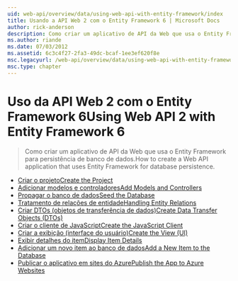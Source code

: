 ```yaml
---
uid: web-api/overview/data/using-web-api-with-entity-framework/index
title: Usando a API Web 2 com o Entity Framework 6 | Microsoft Docs
author: rick-anderson
description: Como criar um aplicativo de API da Web que usa o Entity Framework para persistência de banco de dados.
ms.author: riande
ms.date: 07/03/2012
ms.assetid: 6c3c4f27-2fa3-49dc-bcaf-1ee3ef620f8e
msc.legacyurl: /web-api/overview/data/using-web-api-with-entity-framework
msc.type: chapter
---
```

<a name="using-web-api-2-with-entity-framework-6"></a><span data-ttu-id="30232-103">Uso da API Web 2 com o Entity Framework 6</span><span class="sxs-lookup"><span data-stu-id="30232-103">Using Web API 2 with Entity Framework 6</span></span>
====================
> <span data-ttu-id="30232-104">Como criar um aplicativo de API da Web que usa o Entity Framework para persistência de banco de dados.</span><span class="sxs-lookup"><span data-stu-id="30232-104">How to create a Web API application that uses Entity Framework for database persistence.</span></span>


- [<span data-ttu-id="30232-105">Criar o projeto</span><span class="sxs-lookup"><span data-stu-id="30232-105">Create the Project</span></span>](part-1.md)
- [<span data-ttu-id="30232-106">Adicionar modelos e controladores</span><span class="sxs-lookup"><span data-stu-id="30232-106">Add Models and Controllers</span></span>](part-2.md)
- [<span data-ttu-id="30232-107">Propagar o banco de dados</span><span class="sxs-lookup"><span data-stu-id="30232-107">Seed the Database</span></span>](part-3.md)
- [<span data-ttu-id="30232-108">Tratamento de relações de entidade</span><span class="sxs-lookup"><span data-stu-id="30232-108">Handling Entity Relations</span></span>](part-4.md)
- [<span data-ttu-id="30232-109">Criar DTOs (objetos de transferência de dados)</span><span class="sxs-lookup"><span data-stu-id="30232-109">Create Data Transfer Objects (DTOs)</span></span>](part-5.md)
- [<span data-ttu-id="30232-110">Criar o cliente de JavaScript</span><span class="sxs-lookup"><span data-stu-id="30232-110">Create the JavaScript Client</span></span>](part-6.md)
- [<span data-ttu-id="30232-111">Criar a exibição (interface do usuário)</span><span class="sxs-lookup"><span data-stu-id="30232-111">Create the View (UI)</span></span>](part-7.md)
- [<span data-ttu-id="30232-112">Exibir detalhes do item</span><span class="sxs-lookup"><span data-stu-id="30232-112">Display Item Details</span></span>](part-8.md)
- [<span data-ttu-id="30232-113">Adicionar um novo item ao banco de dados</span><span class="sxs-lookup"><span data-stu-id="30232-113">Add a New Item to the Database</span></span>](part-9.md)
- [<span data-ttu-id="30232-114">Publicar o aplicativo em sites do Azure</span><span class="sxs-lookup"><span data-stu-id="30232-114">Publish the App to Azure Websites</span></span>](part-10.md)
